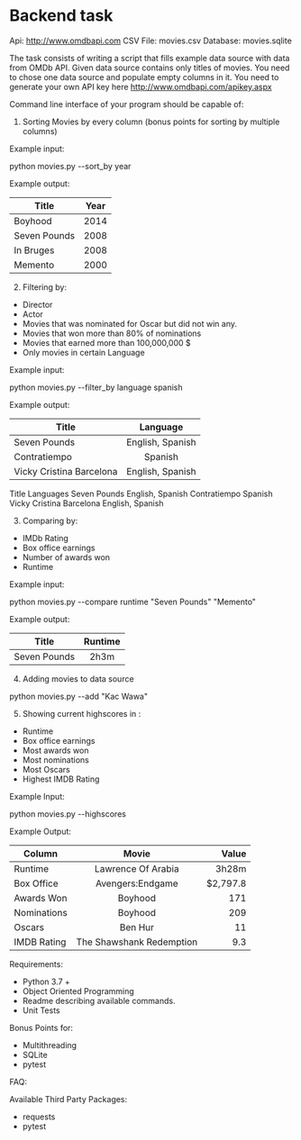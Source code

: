 # Backend task

Api: http://www.omdbapi.com
CSV File: movies.csv
Database: movies.sqlite

The task consists of writing a script that fills example data source with data from OMDb API.
Given data source contains only titles of movies.
You need to chose one data source and populate empty columns in it.
You need to generate your own API key here http://www.omdbapi.com/apikey.aspx

Command line interface of your program should be capable of:

1) Sorting Movies by every column (bonus points for sorting by multiple columns)

Example input:

python movies.py --sort_by year

Example output:

|Title | Year|
|-----------|:-----------:|
|Boyhood         |2014|
|Seven Pounds|    2008|
|In Bruges    |  2008|
|Memento   |      2000|

2) Filtering by:
- Director
- Actor
- Movies that was nominated  for Oscar but did not win any.
- Movies that won more than 80% of nominations
- Movies that earned more than 100,000,000 $
- Only movies in certain Language

Example input:

python movies.py --filter_by language spanish

Example output:

|Title | Language|
|-----------|:-----------:|
| Seven Pounds  |English, Spanish  |
| Contratiempo  | Spanish |
| Vicky Cristina Barcelona   |English, Spanish  |

Title                       Languages
Seven Pounds                English, Spanish
Contratiempo                Spanish
Vicky Cristina Barcelona    English, Spanish

3) Comparing by:
- IMDb Rating
- Box office earnings
- Number of awards won
- Runtime

Example input:

python movies.py --compare runtime "Seven Pounds" "Memento"

Example output:

|Title | Runtime|
|-----------|:-----------:|
| Seven Pounds  |2h3m|

4) Adding movies to data source

python movies.py --add "Kac Wawa"

5) Showing current highscores in :
- Runtime
- Box office earnings
- Most awards won
- Most nominations
- Most Oscars
- Highest IMDB Rating

Example Input:

python movies.py --highscores

Example Output:

| Column | Movie | Value |
|-----------|:-----------:|-----------:|
|Runtime   |  Lawrence Of Arabia     |     3h28m  |
|Box Office | Avengers:Endgame       |     $2,797.8  |
|Awards Won  |Boyhood                 |    171  |
|Nominations| Boyhood                  |   209  |
|Oscars      |Ben Hur                   |  11  |
|IMDB Rating |The Shawshank Redemption  |  9.3  |


Requirements:
- Python 3.7 +
- Object Oriented Programming
- Readme describing available commands.
- Unit Tests

Bonus Points for:
- Multithreading
- SQLite
- pytest

FAQ:

Available Third Party Packages:
- requests
- pytest
